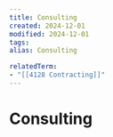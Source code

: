 ```yaml
---
title: Consulting
created: 2024-12-01
modified: 2024-12-01
tags: 
alias: Consulting

relatedTerm:
- "[[4128 Contracting]]"
---
```

# Consulting
